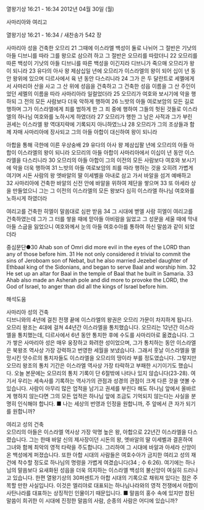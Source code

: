 열왕기상 16:21 - 16:34 
2012년 04월 30일 (월)

사마리아와 여리고



열왕기상 16:21 - 16:34 / 새찬송가 542 장


사마리아 성을 건축한 오므리
21 그때에 이스라엘 백성이 둘로 나뉘어 그 절반은 기낫의 아들 디브니를 따라 그를 왕으로 삼으려 하고 그 절반은 오므리를 따랐더니 22 오므리를 따른 백성이 기낫의 아들 디브니를 따른 백성을 이긴지라 디브니가 죽으매 오므리가 왕이 되니라 23 유다의 아사 왕 제삼십일 년에 오므리가 이스라엘의 왕이 되어 십이 년 동안 왕위에 있으며 디르사에서 육 년 동안 다스리니라 24 그가 은 두 달란트로 세멜에게서 사마리아 산을 사고 그 산 위에 성읍을 건축하고 그 건축한 성읍 이름을 그 산 주인이었던 세멜의 이름을 따라 사마리아라 일컬었더라 25 오므리가 여호와 보시기에 악을 행하되 그 전의 모든 사람보다 더욱 악하게 행하여 26 느밧의 아들 여로보암의 모든 길로 행하며 그가 이스라엘에게 죄를 범하게 한 그 죄 중에 행하여 그들의 헛된 것들로 이스라엘의 하나님 여호와를 노하시게 하였더라 27 오므리가 행한 그 남은 사적과 그가 부린 권세는 이스라엘 왕 역대지략에 기록되지 아니하였느냐 28 오므리가 그의 조상들과 함께 자매 사마리아에 장사되고 그의 아들 아합이 대신하여 왕이 되니라

아합을 통해 극한에 이른 우상숭배
29 유다의 아사 왕 제삼십팔 년에 오므리의 아들 아합이 이스라엘의 왕이 되니라 오므리의 아들 아합이 사마리아에서 이십이 년 동안 이스라엘을 다스리니라 30 오므리의 아들 아합이 그의 이전의 모든 사람보다 여호와 보시기에 악을 더욱 행하여 31 느밧의 아들 여로보암의 죄를 따라 행하는 것을 오히려 가볍게 여기며 시돈 사람의 왕 엣바알의 딸 이세벨을 아내로 삼고 가서 바알을 섬겨 예배하고 32 사마리아에 건축한 바알의 신전 안에 바알을 위하여 제단을 쌓으며 33 또 아세라 상을 만들었으니 그는 그 이전의 이스라엘의 모든 왕보다 심히 이스라엘 하나님 여호와를 노하시게 하였더라

여리고를 건축한 히엘이 말씀대로 심판 받음
34 그 시대에 벧엘 사람 히엘이 여리고를 건축하였는데 그가 그 터를 쌓을 때에 맏아들 아비람을 잃었고 그 성문을 세울 때에 막내아들 스굽을 잃었으니 여호와께서 눈의 아들 여호수아를 통하여 하신 말씀과 같이 되었더라

중심문단●30 Ahab son of Omri did more evil in the eyes of the LORD than any of those before him. 31 He not only considered it trivial to commit the sins of Jeroboam son of Nebat, but he also married Jezebel daughter of Ethbaal king of the Sidonians, and began to serve Baal and worship him. 32 He set up an altar for Baal in the temple of Baal that he built in Samaria. 33 Ahab also made an Asherah pole and did more to provoke the LORD, the God of Israel, to anger than did all the kings of Israel before him.

해석도움





사마리아 성의 건축  
디브니와의 4년에 걸친 전쟁 끝에 이스라엘의 왕권은 오므리 가문이 차지하게 됩니다. 오므리 왕조는 4대에 걸쳐 44년간 이스라엘을 통치했습니다. 오므리는 12년간 이스라엘을 통치했는데, 디르사에서 6년 동안 통치한 후에 수도를 사마리아로 옮겼습니다. 그가 쌓은 사마리아 성은 매우 웅장하고 화려한 성이었으며, 그가 통치하는 동안 이스라엘은 북왕조 역사상 가장 강력하고 번영한 세월을 보냈습니다. 그래서 훗날 이스라엘을 멸망시킨 앗수르의 통치자들도 이스라엘을 오므리의 땅이라 부를 정도였습니다. 그렇지만 오므리 왕조의 통치 기간은 이스라엘 역사상 가장 타락하고 부패한 시기이기도 했습니다. 오늘 본문에는 오므리의 통치 기록이 단 6절밖에 나타나 있지 않습니다(23-28). 여기서 우리는 세속사를 기록하는 역사가의 관점과 성경의 관점이 크게 다른 것을 엿볼 수 있습니다. 사람이 아무리 많은 업적을 남기고 권세를 부린다 해도 하나님 앞에서 올바르게 행하지 않는다면 그의 모든 업적은 하나님 앞에 조금도 기억되지 않는다는 사실을 분명히 인식해야 합니다.
■ 나는 세상의 번영과 인정을 원합니까, 주 앞에서 큰 자가 되기를 원합니까?

여리고 성의 건축  
오므리의 아들은 이스라엘 역사상 가장 악명 높은 왕, 아합으로 22년간 이스라엘을 다스렸습니다. 그는 한때 바알 신의 제사장이던 시돈의 왕, 엣바알의 딸 이세벨과 결혼하여 그녀와 함께 최악의 영적 타락을 주도합니다. 그리하여 그 시대에 바알과 아세라 신앙이 온 백성에게 퍼졌습니다. 또한 아합 시대의 사람들은 여호수아가 금지한 여리고 성의 재건에 착수할 정도로 하나님의 명령을 가볍게 여겼습니다(34 ; 수 6:26). 여기에는 하나님의 말씀보다 요새화된 성읍을 더욱 의지하는 이스라엘 백성의 불신앙이 여실히 드러나고 있습니다. 한편 열왕기상의 30퍼센트가 아합 시대의 기록으로 채워져 있다는 점은 주목할 만한 사실입니다. 이것은 엘리야로 대표되는 하나님나라와의 영적 전쟁에서 아합이 사탄나라를 대표하는 상징적인 인물이기 때문입니다.
■ 말씀의 홍수 속에 있지만 참된 말씀이 희귀한 이 시대에 진정한 말씀의 사람, 순종의 사람은 어디에 있습니까?